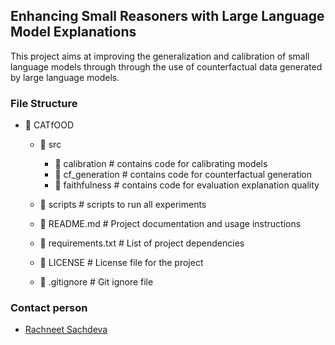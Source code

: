 ## Enhancing Small Reasoners with Large Language Model Explanations

This project aims at improving the generalization and calibration of small language models through through the 
use of counterfactual data generated by large language models.

### File Structure

- 📁 CATfOOD
  - 📁 src
    - 📁 calibration     # contains code for calibrating models
    - 📁 cf_generation   # contains code for counterfactual generation
    - 📁 faithfulness    # contains code for evaluation explanation quality 

  - 📁 scripts           # scripts to run all experiments
  - 📄 README.md         # Project documentation and usage instructions
  - 📄 requirements.txt  # List of project dependencies
  - 📄 LICENSE           # License file for the project
  - 📄 .gitignore        # Git ignore file


### Contact person
- [Rachneet Sachdeva](https://github.com/Rachneet)